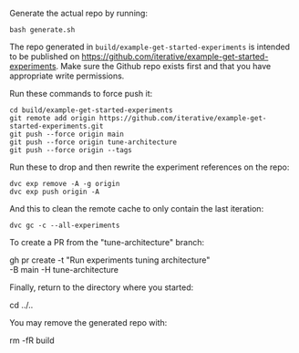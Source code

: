 Generate the actual repo by running: 


```
bash generate.sh
```

The repo generated in `build/example-get-started-experiments` is intended to be published on
https://github.com/iterative/example-get-started-experiments. 
Make sure the Github repo
exists first and that you have appropriate write permissions.

Run these commands to force push it:

```
cd build/example-get-started-experiments
git remote add origin https://github.com/iterative/example-get-started-experiments.git
git push --force origin main
git push --force origin tune-architecture
git push --force origin --tags
```

Run these to drop and then rewrite the experiment references on the repo:

```
dvc exp remove -A -g origin
dvc exp push origin -A
```

And this to clean the remote cache to only contain the last iteration:

```
dvc gc -c --all-experiments
```

To create a PR from the "tune-architecture" branch:

gh pr create -t "Run experiments tuning architecture" \
   -B main -H tune-architecture

Finally, return to the directory where you started:

cd ../..

You may remove the generated repo with:

rm -fR build
